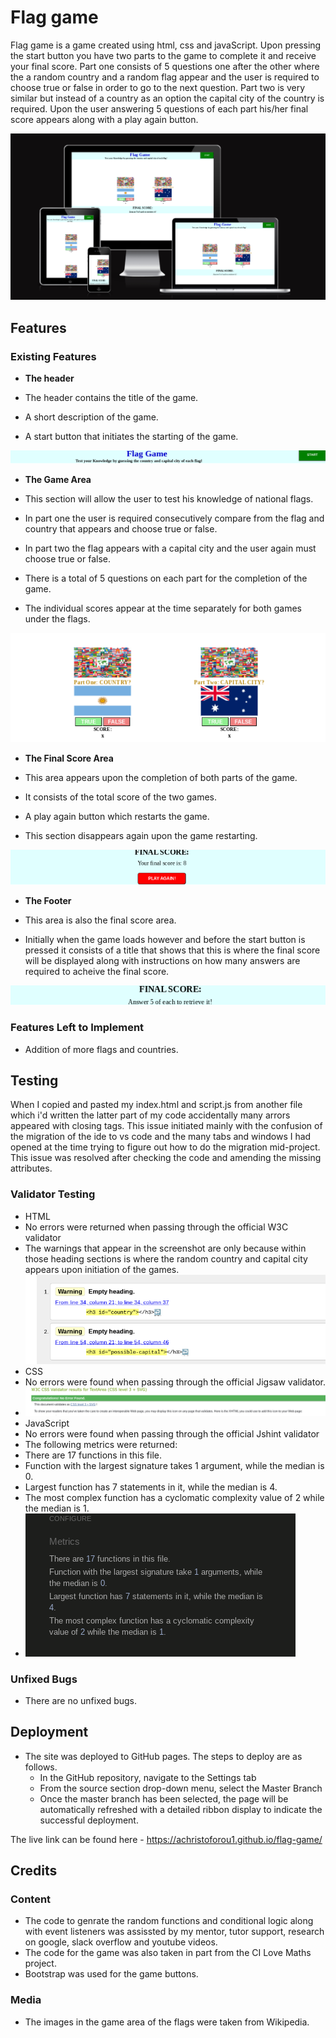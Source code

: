 # Flag game

Flag game is a game created using html, css and javaScript. Upon pressing the start button you have two parts to the game to complete it and receive your final score. Part one consists of 5 questions one after the other where the a random country and a random flag appear and the user is required to choose true or false in order to go to the next question.
Part two is very similar but instead of a country as an option the capital city of the country is required. Upon the user answering 5 questions of each part his/her final score appears along with a play again button.

![website preview on all different screen sizes](/assets/images/am_i_responsive.png)

## Features

### Existing Features

- __The header__

 - The header contains the title of the game.
 - A short description of the game.
 - A start button that initiates the starting of the game.

 ![Game header screenshot](/assets/images/game_header_screenshot.png)


- __The Game Area__

 - This section will allow the user to test his knowledge of national flags.
 - In part one the user is required consecutively compare from the flag and country that appears and choose true or false.
 - In part two the flag appears with a capital city and the user again must choose true or false.
 - There is a total of 5 questions on each part for the completion of the game.
 - The individual scores appear at the time separately for both games under the flags.

  ![Game area screenshot](/assets/images/game_area_screenshot.png)

 - __The Final Score Area__

 - This area appears upon the completion of both parts of the game.
 - It consists of the total score of the two games.
 - A play again button which restarts the game.
 - This section disappears again upon the game restarting.

 ![Final score area screenshot](/assets/images/final_score_area.png)

 - __The Footer__

 - This area is also the final score area.
 - Initially when the game loads however and before the start button is pressed it consists of a title that shows that this is where the final score will be displayed along with instructions on how many answers are required to acheive the final score.

 ![Footer area screenshot](/assets/images/footer_screenshot.png)

 ### Features Left to Implement

 - Addition of more flags and countries.

 ## Testing

 When I copied and pasted my index.html and script.js from another file which i'd written the latter part of my code accidentally many arrors appeared with closing tags.
This issue initiated mainly with the confusion of the migration of the ide to vs code and the many tabs and windows I had opened at the time trying to figure out how to do the migration mid-project.
This issue was resolved after checking the code and amending the missing attributes.

### Validator Testing 

- HTML
 - No errors were returned when passing through the official W3C validator
 - The warnings that appear in the screenshot are only because within those heading sections is where the random country and capital city appears upon initiation of the games.
 ![W3C Validator html](/assets/images/html_checker.png)
- CSS
 - No errors were found when passing through the official Jigsaw validator.
 - ![W3C CSS validator screenshot](/assets/images/css_validator.png)
- JavaScript
 - No errors were found when passing through the official Jshint validator
 - The following metrics were returned:
  - There are 17 functions in this file.
  - Function with the largest signature takes 1 argument, while the median is 0.
  - Largest function has 7 statements in it, while the median is 4.
  - The most complex function has a cyclomatic complexity value of 2 while the median is 1. 
 - ![JavaScript validator jshint screenshot](/assets/images/java_validator.png) 


 ### Unfixed Bugs
 - There are no unfixed bugs.

 ## Deployment

- The site was deployed to GitHub pages. The steps to deploy are as follows.
  - In the GitHub repository, navigate to the Settings tab 
  - From the source section drop-down menu, select the Master Branch
  - Once the master branch has been selected, the page will be automatically refreshed with a detailed ribbon display to indicate the successful deployment. 

The live link can be found here - https://achristoforou1.github.io/flag-game/

## Credits 

 ### Content 

 - The code to genrate the random functions and conditional logic along with event listeners was assissted by my mentor, tutor support, research on google, slack overflow and youtube videos.
- The code for the game was also taken in part from the CI Love Maths project.
- Bootstrap was used for the game buttons.

### Media

- The images in the game area of the flags were taken from Wikipedia.